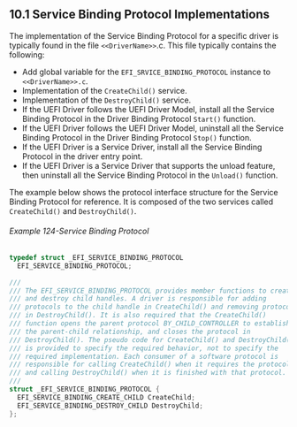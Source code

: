 <!--- @file
  10.1 Service Binding Protocol Implementations

  Copyright (c) 2012-2018, Intel Corporation. All rights reserved.<BR>

  Redistribution and use in source (original document form) and 'compiled'
  forms (converted to PDF, epub, HTML and other formats) with or without
  modification, are permitted provided that the following conditions are met:

  1) Redistributions of source code (original document form) must retain the
     above copyright notice, this list of conditions and the following
     disclaimer as the first lines of this file unmodified.

  2) Redistributions in compiled form (transformed to other DTDs, converted to
     PDF, epub, HTML and other formats) must reproduce the above copyright
     notice, this list of conditions and the following disclaimer in the
     documentation and/or other materials provided with the distribution.

  THIS DOCUMENTATION IS PROVIDED BY TIANOCORE PROJECT "AS IS" AND ANY EXPRESS OR
  IMPLIED WARRANTIES, INCLUDING, BUT NOT LIMITED TO, THE IMPLIED WARRANTIES OF
  MERCHANTABILITY AND FITNESS FOR A PARTICULAR PURPOSE ARE DISCLAIMED. IN NO
  EVENT SHALL TIANOCORE PROJECT  BE LIABLE FOR ANY DIRECT, INDIRECT, INCIDENTAL,
  SPECIAL, EXEMPLARY, OR CONSEQUENTIAL DAMAGES (INCLUDING, BUT NOT LIMITED TO,
  PROCUREMENT OF SUBSTITUTE GOODS OR SERVICES; LOSS OF USE, DATA, OR PROFITS;
  OR BUSINESS INTERRUPTION) HOWEVER CAUSED AND ON ANY THEORY OF LIABILITY,
  WHETHER IN CONTRACT, STRICT LIABILITY, OR TORT (INCLUDING NEGLIGENCE OR
  OTHERWISE) ARISING IN ANY WAY OUT OF THE USE OF THIS DOCUMENTATION, EVEN IF
  ADVISED OF THE POSSIBILITY OF SUCH DAMAGE.

-->

## 10.1 Service Binding Protocol Implementations

The implementation of the Service Binding Protocol for a specific driver is
typically found in the file `<<DriverName>>`.c. This file typically contains
the following:
* Add global variable for the `EFI_SRVICE_BINDING_PROTOCOL` instance to
  `<<DriverName>>.c`.
* Implementation of the `CreateChild()` service.
* Implementation of the `DestroyChild()` service.
* If the UEFI Driver follows the UEFI Driver Model, install all the Service
  Binding Protocol in the Driver Binding Protocol `Start()` function.
* If the UEFI Driver follows the UEFI Driver Model, uninstall all the Service
  Binding Protocol in the Driver Binding Protocol `Stop()` function.
* If the UEFI Driver is a Service Driver, install all the Service Binding
  Protocol in the driver entry point.
* If the UEFI Driver is a Service Driver that supports the unload feature, then
  uninstall all the Service Binding Protocol in the `Unload()` function.

The example below shows the protocol interface structure for the Service
Binding Protocol for reference. It is composed of the two services called
`CreateChild()` and `DestroyChild()`.

###### Example 124-Service Binding Protocol

```c
typedef struct _EFI_SERVICE_BINDING_PROTOCOL
  EFI_SERVICE_BINDING_PROTOCOL;
  
///
/// The EFI_SERVICE_BINDING_PROTOCOL provides member functions to create
/// and destroy child handles. A driver is responsible for adding
/// protocols to the child handle in CreateChild() and removing protocols
/// in DestroyChild(). It is also required that the CreateChild()
/// function opens the parent protocol BY_CHILD_CONTROLLER to establish
/// the parent-child relationship, and closes the protocol in
/// DestroyChild(). The pseudo code for CreateChild() and DestroyChild()
/// is provided to specify the required behavior, not to specify the
/// required implementation. Each consumer of a software protocol is
/// responsible for calling CreateChild() when it requires the protocol
/// and calling DestroyChild() when it is finished with that protocol.
///
struct _EFI_SERVICE_BINDING_PROTOCOL {
  EFI_SERVICE_BINDING_CREATE_CHILD CreateChild;
  EFI_SERVICE_BINDING_DESTROY_CHILD DestroyChild;
};
```
